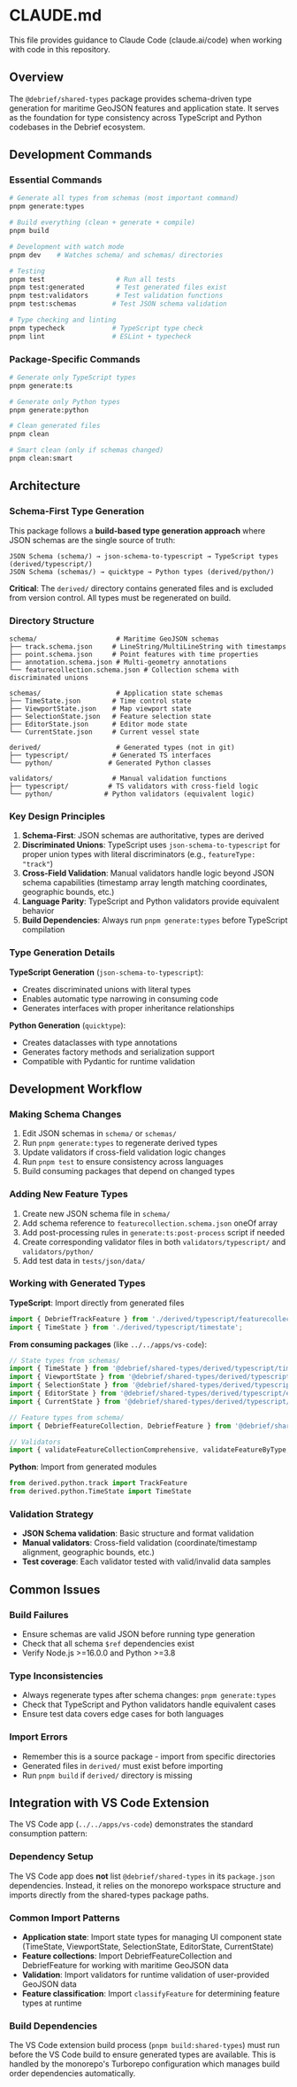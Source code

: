 # CLAUDE.md

This file provides guidance to Claude Code (claude.ai/code) when working with code in this repository.

## Overview

The `@debrief/shared-types` package provides schema-driven type generation for maritime GeoJSON features and application state. It serves as the foundation for type consistency across TypeScript and Python codebases in the Debrief ecosystem.

## Development Commands

### Essential Commands
```bash
# Generate all types from schemas (most important command)
pnpm generate:types

# Build everything (clean + generate + compile)
pnpm build

# Development with watch mode
pnpm dev    # Watches schema/ and schemas/ directories

# Testing
pnpm test                  # Run all tests
pnpm test:generated        # Test generated files exist
pnpm test:validators       # Test validation functions
pnpm test:schemas         # Test JSON schema validation

# Type checking and linting
pnpm typecheck            # TypeScript type check
pnpm lint                 # ESLint + typecheck
```

### Package-Specific Commands
```bash
# Generate only TypeScript types
pnpm generate:ts

# Generate only Python types  
pnpm generate:python

# Clean generated files
pnpm clean

# Smart clean (only if schemas changed)
pnpm clean:smart
```

## Architecture

### Schema-First Type Generation

This package follows a **build-based type generation approach** where JSON schemas are the single source of truth:

```
JSON Schema (schema/) → json-schema-to-typescript → TypeScript types (derived/typescript/)
JSON Schema (schemas/) → quicktype → Python types (derived/python/)
```

**Critical**: The `derived/` directory contains generated files and is excluded from version control. All types must be regenerated on build.

### Directory Structure

```
schema/                    # Maritime GeoJSON schemas
├── track.schema.json     # LineString/MultiLineString with timestamps
├── point.schema.json     # Point features with time properties  
├── annotation.schema.json # Multi-geometry annotations
└── featurecollection.schema.json # Collection schema with discriminated unions

schemas/                   # Application state schemas
├── TimeState.json        # Time control state
├── ViewportState.json    # Map viewport state
├── SelectionState.json   # Feature selection state
├── EditorState.json      # Editor mode state
└── CurrentState.json     # Current vessel state

derived/                   # Generated types (not in git)
├── typescript/           # Generated TS interfaces
└── python/              # Generated Python classes

validators/               # Manual validation functions
├── typescript/          # TS validators with cross-field logic
└── python/             # Python validators (equivalent logic)
```

### Key Design Principles

1. **Schema-First**: JSON schemas are authoritative, types are derived
2. **Discriminated Unions**: TypeScript uses `json-schema-to-typescript` for proper union types with literal discriminators (e.g., `featureType: "track"`)
3. **Cross-Field Validation**: Manual validators handle logic beyond JSON schema capabilities (timestamp array length matching coordinates, geographic bounds, etc.)
4. **Language Parity**: TypeScript and Python validators provide equivalent behavior
5. **Build Dependencies**: Always run `pnpm generate:types` before TypeScript compilation

### Type Generation Details

**TypeScript Generation** (`json-schema-to-typescript`):
- Creates discriminated unions with literal types
- Enables automatic type narrowing in consuming code
- Generates interfaces with proper inheritance relationships

**Python Generation** (`quicktype`):
- Creates dataclasses with type annotations
- Generates factory methods and serialization support
- Compatible with Pydantic for runtime validation

## Development Workflow

### Making Schema Changes
1. Edit JSON schemas in `schema/` or `schemas/`
2. Run `pnpm generate:types` to regenerate derived types
3. Update validators if cross-field validation logic changes
4. Run `pnpm test` to ensure consistency across languages
5. Build consuming packages that depend on changed types

### Adding New Feature Types
1. Create new JSON schema file in `schema/`
2. Add schema reference to `featurecollection.schema.json` oneOf array
3. Add post-processing rules in `generate:ts:post-process` script if needed
4. Create corresponding validator files in both `validators/typescript/` and `validators/python/`
5. Add test data in `tests/json/data/`

### Working with Generated Types

**TypeScript**: Import directly from generated files
```typescript
import { DebriefTrackFeature } from './derived/typescript/featurecollection';
import { TimeState } from './derived/typescript/timestate';
```

**From consuming packages** (like `../../apps/vs-code`):
```typescript
// State types from schemas/
import { TimeState } from '@debrief/shared-types/derived/typescript/timestate';
import { ViewportState } from '@debrief/shared-types/derived/typescript/viewportstate';
import { SelectionState } from '@debrief/shared-types/derived/typescript/selectionstate';
import { EditorState } from '@debrief/shared-types/derived/typescript/editorstate';
import { CurrentState } from '@debrief/shared-types/derived/typescript/currentstate';

// Feature types from schema/
import { DebriefFeatureCollection, DebriefFeature } from '@debrief/shared-types/derived/typescript/featurecollection';

// Validators 
import { validateFeatureCollectionComprehensive, validateFeatureByType, classifyFeature } from '@debrief/shared-types/validators/typescript';
```

**Python**: Import from generated modules
```python
from derived.python.track import TrackFeature
from derived.python.TimeState import TimeState
```

### Validation Strategy

- **JSON Schema validation**: Basic structure and format validation
- **Manual validators**: Cross-field validation (coordinate/timestamp alignment, geographic bounds, etc.)
- **Test coverage**: Each validator tested with valid/invalid data samples

## Common Issues

### Build Failures
- Ensure schemas are valid JSON before running type generation
- Check that all schema `$ref` dependencies exist
- Verify Node.js >=16.0.0 and Python >=3.8

### Type Inconsistencies
- Always regenerate types after schema changes: `pnpm generate:types`
- Check that TypeScript and Python validators handle equivalent cases
- Ensure test data covers edge cases for both languages

### Import Errors
- Remember this is a source package - import from specific directories
- Generated files in `derived/` must exist before importing
- Run `pnpm build` if `derived/` directory is missing

## Integration with VS Code Extension

The VS Code app (`../../apps/vs-code`) demonstrates the standard consumption pattern:

### Dependency Setup
The VS Code app does **not** list `@debrief/shared-types` in its `package.json` dependencies. Instead, it relies on the monorepo workspace structure and imports directly from the shared-types package paths.

### Common Import Patterns
- **Application state**: Import state types for managing UI component state (TimeState, ViewportState, SelectionState, EditorState, CurrentState)
- **Feature collections**: Import DebriefFeatureCollection and DebriefFeature for working with maritime GeoJSON data
- **Validation**: Import validators for runtime validation of user-provided GeoJSON data
- **Feature classification**: Import `classifyFeature` for determining feature types at runtime

### Build Dependencies
The VS Code extension build process (`pnpm build:shared-types`) must run before the VS Code build to ensure generated types are available. This is handled by the monorepo's Turborepo configuration which manages build order dependencies automatically.
